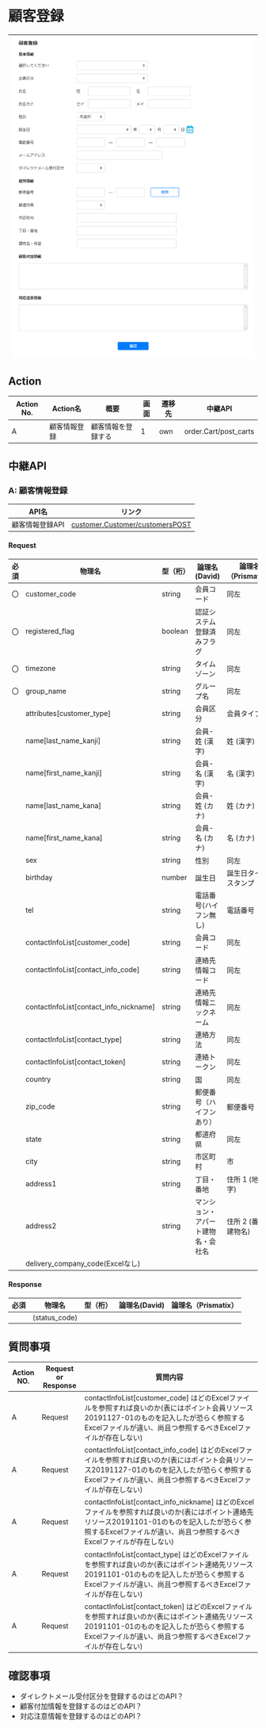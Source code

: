 # 顧客登録
|![画面](../../../images/customer_regist.png)|
|:-:|

## Action

| Action No. | Action名 | 概要 | 画面 | 遷移先 | 中継API | 
| --- | --- | --- | --- | --- | --- |
| A | 顧客情報登録 | 顧客情報を登録する | 1 | own | order.Cart/post_carts |

## 中継API
### A: 顧客情報登録

| API名 | リンク |
| --- | --- |
| 顧客情報登録API | [customer.Customer/customersPOST](http://3.114.104.100/#/customer.Customer/customersPOST) |

#### Request

| 必須 | 物理名 | 型（桁） | 論理名(David) | 論理名（Prismatix） |
| --- | --- | --- | --- | --- |
| 〇 | customer_code | string | 会員コード | 同左 |
| 〇 | registered_flag | boolean | 認証システム登録済みフラグ | 同左 |
| 〇 | timezone | string | タイムゾーン | 同左 |
| 〇 | group_name | string | グループ名 | 同左 |
|  | attributes[customer_type] | string | 会員区分 | 会員タイプ |
|  | name[last_name_kanji] | string | 会員-姓 (漢字) | 姓 (漢字) |
|  | name[first_name_kanji] | string | 会員-名 (漢字) | 名 (漢字) |
|  | name[last_name_kana] | string | 会員-姓 (カナ) | 姓 (カナ) |
|  | name[first_name_kana] | string | 会員-名 (カナ) | 名 (カナ) |
|  | sex | string | 性別 | 同左 |
|  | birthday | number | 誕生日 | 誕生日タイムスタンプ |
|  | tel | string | 電話番号(ハイフン無し) | 電話番号 |
|  | contactInfoList[customer_code] | string | 会員コード | 同左 |
|  | contactInfoList[contact_info_code] | string | 連絡先情報コード | 同左 |
|  | contactInfoList[contact_info_nickname] | string | 連絡先情報ニックネーム | 同左 |
|  | contactInfoList[contact_type] | string | 連絡方法 | 同左 |
|  | contactInfoList[contact_token] | string | 連絡トークン | 同左 |
|  | country | string | 国 | 同左 |
|  | zip_code | string | 郵便番号（ハイフンあり） | 郵便番号 |
|  | state | string | 都道府県 | 同左 |
|  | city | string | 市区町村 | 市 |
|  | address1 | string | 丁目・番地 | 住所 1 (地域/字) |
|  | address2 | string | マンション・アパート建物名・会社名 | 住所 2 (番地/建物名) |
|  | delivery_company_code(Excelなし) |  |  |  |

#### Response

| 必須 | 物理名 | 型（桁） | 論理名(David) | 論理名（Prismatix） |
| --- | --- | --- | --- | --- |
|  | (status_code) |  |  |  |


## 質問事項
| Action NO.| Request or Response | 質問内容 |
| ---| --- | --- |
| A | Request | contactInfoList[customer_code] はどのExcelファイルを参照すれば良いのか(表にはポイント会員リソース20191127-01のものを記入したが恐らく参照するExcelファイルが違い、尚且つ参照するべきExcelファイルが存在しない)|
| A | Request | contactInfoList[contact_info_code] はどのExcelファイルを参照すれば良いのか(表にはポイント会員リソース20191127-01のものを記入したが恐らく参照するExcelファイルが違い、尚且つ参照するべきExcelファイルが存在しない)|
| A | Request | contactInfoList[contact_info_nickname] はどのExcelファイルを参照すれば良いのか(表にはポイント連絡先リソース20191101-01のものを記入したが恐らく参照するExcelファイルが違い、尚且つ参照するべきExcelファイルが存在しない)|
| A | Request | contactInfoList[contact_type] はどのExcelファイルを参照すれば良いのか(表にはポイント連絡先リソース20191101-01のものを記入したが恐らく参照するExcelファイルが違い、尚且つ参照するべきExcelファイルが存在しない)|
| A | Request | contactInfoList[contact_token] はどのExcelファイルを参照すれば良いのか(表にはポイント連絡先リソース20191101-01のものを記入したが恐らく参照するExcelファイルが違い、尚且つ参照するべきExcelファイルが存在しない)|


## 確認事項
* ダイレクトメール受付区分を登録するのはどのAPI？
* 顧客付加情報を登録するのはどのAPI？
* 対応注意情報を登録するのはどのAPI？
